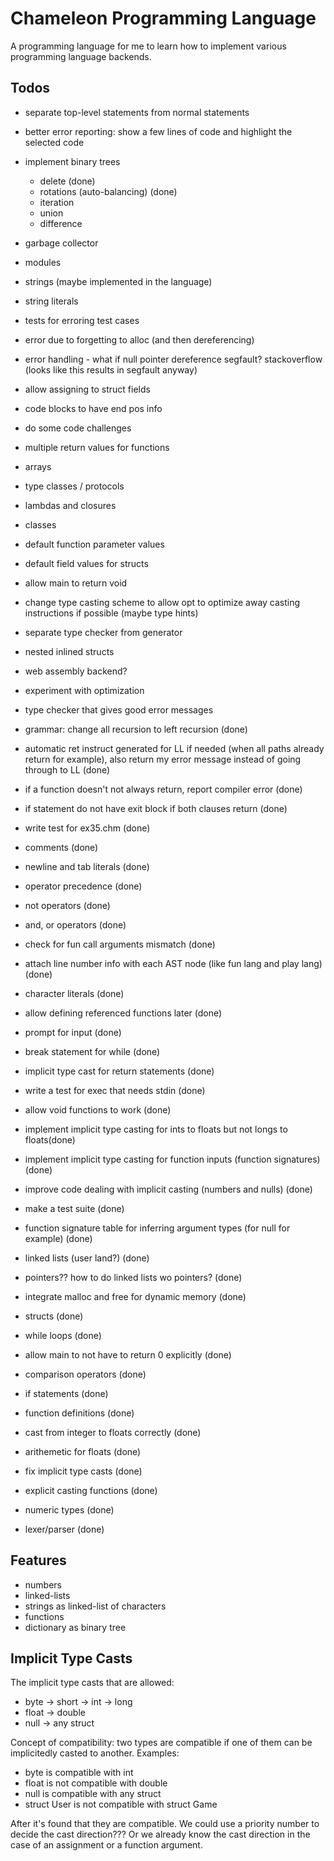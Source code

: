 # Chameleon Programming Language

A programming language for me to learn how to implement various programming language
backends.

## Todos

* separate top-level statements from normal statements
* better error reporting: show a few lines of code and highlight the selected code
* implement binary trees
    * delete (done)
    * rotations (auto-balancing) (done)
    * iteration
    * union
    * difference
* garbage collector
* modules
* strings (maybe implemented in the language)
* string literals
* tests for erroring test cases
* error due to forgetting to alloc (and then dereferencing)
* error handling - what if null pointer dereference segfault? stackoverflow (looks like this results in segfault anyway)
* allow assigning to struct fields
* code blocks to have end pos info
* do some code challenges
* multiple return values for functions
* arrays
* type classes / protocols
* lambdas and closures
* classes
* default function parameter values
* default field values for structs
* allow main to return void
* change type casting scheme to allow opt to optimize away casting instructions if possible (maybe type hints)
* separate type checker from generator
* nested inlined structs
* web assembly backend?
* experiment with optimization
* type checker that gives good error messages

* grammar: change all recursion to left recursion (done)
* automatic ret instruct generated for LL if needed (when all paths already return for example),
also return my error message instead of going through to LL (done)
* if a function doesn't not always return, report compiler error (done)
* if statement do not have exit block if both clauses return (done)
* write test for ex35.chm (done)
* comments (done)
* newline and tab literals (done)
* operator precedence (done)
* not operators (done)
* and, or operators (done)
* check for fun call arguments mismatch (done)
* attach line number info with each AST node (like fun lang and play lang) (done)
* character literals (done)
* allow defining referenced functions later (done)
* prompt for input (done)
* break statement for while (done)
* implicit type cast for return statements (done)
* write a test for exec that needs stdin (done)
* allow void functions to work (done)
* implement implicit type casting for ints to floats but not longs to floats(done)
* implement implicit type casting for function inputs (function signatures) (done)
* improve code dealing with implicit casting (numbers and nulls) (done)
* make a test suite (done)
* function signature table for inferring argument types (for null for example) (done)
* linked lists (user land?) (done)
* pointers?? how to do linked lists wo pointers? (done)
* integrate malloc and free for dynamic memory (done)
* structs (done)
* while loops (done)
* allow main to not have to return 0 explicitly (done)
* comparison operators (done)
* if statements (done)
* function definitions (done)
* cast from integer to floats correctly (done)
* arithemetic for floats (done)
* fix implicit type casts (done)
* explicit casting functions (done)
* numeric types (done)
* lexer/parser (done)

## Features

* numbers
* linked-lists
* strings as linked-list of characters
* functions
* dictionary as binary tree

## Implicit Type Casts

The implicit type casts that are allowed:

* byte -> short -> int -> long
* float -> double
* null -> any struct

Concept of compatibility: two types are compatible if one of them can be implicitedly casted
to another. Examples:

* byte is compatible with int
* float is not compatible with double
* null is compatible with any struct
* struct User is not compatible with struct Game

After it's found that they are compatible. We could use a priority number to decide the
cast direction??? Or we already know the cast direction in the case of an assignment or
a function argument.